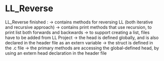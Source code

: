 # LL_Reverse
LL_Reverse finished :
-> contains methods for reversing LL (both iterative and recursive approach)
-> contains print methods that use recursion, to print list both forwards and backwards
-> to support creating a list, files have to be added from LL Project
-> the head is defined globally, and is also declared in the header file as an extern variable
-> the struct is defined in the .c file
-> the primary methods are accessing the global-defined head, by using an extern head declaration in the header file
